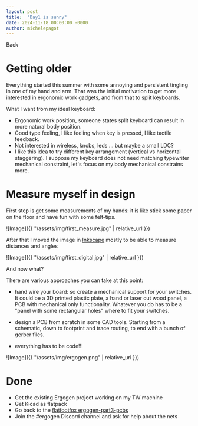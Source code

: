 ```yaml
---
layout: post
title:  "Day1 is sunny"
date: 2024-11-18 00:00:00 -0000
author: michelepagot
---
```


<a onclick="window.history.back()">Back</a>

# Getting older

Everything started this summer with some annoying and persistent tingling in one of my hand and arm.
That was the initial motivation to get more interested in ergonomic work gadgets,
and from that to split keyboards.

What I want from my ideal keyboard:

- Ergonomic work position, someone states split keyboard can result in more natural body position.
- Good type feeling, I like feeling when key is pressed, I like tactile feedback.
- Not interested in wireless, knobs, leds ... but maybe a small LDC?
- I like this idea to try different key arrangement (vertical vs horizontal staggering).
  I suppose my keyboard does not need matching typewriter mechanical constraint, let's focus on my body mechanical constrains more.

# Measure myself in design

First step is get some measurements of my hands: it is like stick some paper on the floor and have fun with some felt-tips.

![Image]({{ "/assets/img/first_measure.jpg" | relative_url }})

After that I moved the image in [Inkscape](https://inkscape.org/) mostly to be able to measure distances and angles

![Image]({{ "/assets/img/first_digital.jpg" | relative_url }})

And now what?

There are various approaches you can take at this point:

- hand wire your board: so create a mechanical support for your switches. It could be a 3D printed plastic plate,
a hand or laser cut wood panel, a PCB with mechanical only functionality.
Whatever you do has to be a "panel with some rectangular holes" where to fit your switches.  

- design a PCB from scratch in some CAD tools. Starting from a schematic, down to footprint 
and trace routing, to end with a bunch of gerber files.

- everything has to be code!!!

![Image]({{ "/assets/img/ergogen.png" | relative_url }})


# Done

- Get the existing Ergogen project working on my TW machine
- Get Kicad as flatpack
- Go back to the [flatfootfox ergogen-part3-pcbs](https://flatfootfox.com/ergogen-part3-pcbs/)
- Join the #ergogen Discord channel and ask for help about the nets

